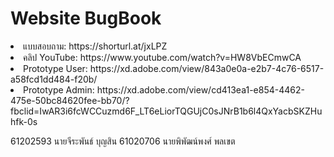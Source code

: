 #  Website BugBook 
<li>แบบสอบถาม:  https://shorturl.at/jxLPZ </li>
<li>คลิป YouTube: https://www.youtube.com/watch?v=HW8VbECmwCA </li>
<li>Prototype User: https://xd.adobe.com/view/843a0e0a-e2b7-4c76-6517-a58fcd1dd484-f20b/ </li>
<li>Prototype Admin: https://xd.adobe.com/view/cd413ea1-e854-4462-475e-50bc84620fee-bb70/?fbclid=IwAR3i6fcWCCuzmd6F_LT6eLiorTQGUjC0sJNrB1b6l4QxYacbSKZHuhfk-0s</li>

<a>61202593 นายจีระพันธ์ บุญสิน </a>
<a>61020706 นายพิพัฒน์พงศ์ พลเขต</a>
